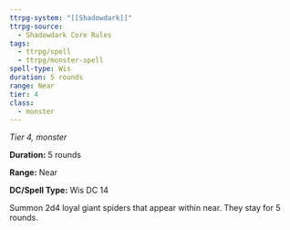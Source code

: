 ```yaml
---
ttrpg-system: "[[Shadowdark]]"
ttrpg-source:
  - Shadowdark Core Rules
tags:
  - ttrpg/spell
  - ttrpg/monster-spell
spell-type: Wis
duration: 5 rounds
range: Near
tier: 4
class:
  - monster
---
```

*Tier 4, monster*

**Duration:**  5 rounds

**Range:** Near

**DC/Spell Type:** Wis DC 14

Summon 2d4 loyal giant spiders that appear within near. They stay for 5 rounds.
